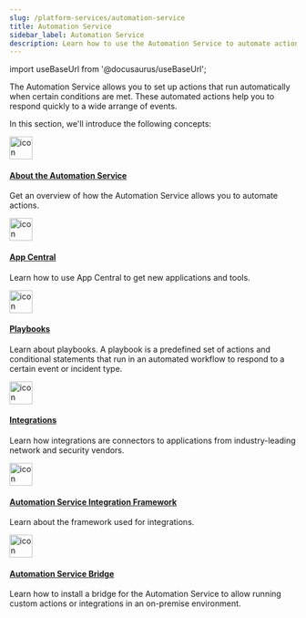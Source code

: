 ```yaml
---
slug: /platform-services/automation-service
title: Automation Service
sidebar_label: Automation Service 
description: Learn how to use the Automation Service to automate actions. 
---
```


import useBaseUrl from '@docusaurus/useBaseUrl';

The Automation Service allows you to set up actions that run automatically when certain conditions are met. These automated actions help you to respond quickly to a wide arrange of events. 

In this section, we'll introduce the following concepts:

<div className="box-wrapper" >
<div className="box smallbox card">
  <div className="container">
  <a href="/docs/cse/automation-service/about-automation-service"><img src={useBaseUrl('img/icons/security/siem-challenges.png')} alt="icon" width="40"/><h4>About the Automation Service</h4></a>
  <p>Get an overview of how the Automation Service allows you to automate actions.</p>
  </div>
</div>
<div className="box smallbox card">
  <div className="container">
  <a href="/docs/cse/automation-service/automation-service-app-central"><img src={useBaseUrl('img/icons/security/siem-challenges.png')} alt="icon" width="40"/><h4>App Central</h4></a>
  <p>Learn how to use App Central to get new applications and tools.</p>
  </div>
</div>
<div className="box smallbox card">
  <div className="container">
  <a href="/docs/cse/automation-service/automation-service-playbooks"><img src={useBaseUrl('img/icons/security/siem-challenges.png')} alt="icon" width="40"/><h4>Playbooks</h4></a>
  <p>Learn about playbooks. A playbook is a predefined set of actions and conditional statements that run in an automated workflow to respond to a certain event or incident type.</p>
  </div>
</div>
<div className="box smallbox card">
  <div className="container">
  <a href="/docs/cse/automation-service/automation-service-integrations"><img src={useBaseUrl('img/icons/security/siem-challenges.png')} alt="icon" width="40"/><h4>Integrations</h4></a>
  <p>Learn how integrations are connectors to applications from industry-leading network and security vendors. </p>
  </div>
</div>
<div className="box smallbox card">
  <div className="container">
  <a href="/docs/cse/automation-service/automation-service-integration-framework"><img src={useBaseUrl('img/icons/security/siem-challenges.png')} alt="icon" width="40"/><h4>Automation Service Integration Framework</h4></a>
  <p>Learn about the framework used for integrations. </p>
  </div>
</div>
<div className="box smallbox card">
  <div className="container">
  <a href="/docs/cse/automation-service/automation-service-bridge"><img src={useBaseUrl('img/icons/security/siem-challenges.png')} alt="icon" width="40"/><h4>Automation Service Bridge</h4></a>
  <p>Learn how to install a bridge for the Automation Service to allow running custom actions or integrations in an on-premise environment. </p>
  </div>
</div>
</div>